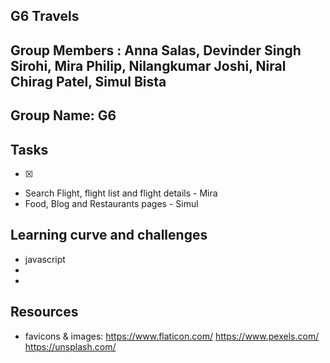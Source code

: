 ## G6 Travels

## Group Members : Anna Salas, Devinder Singh Sirohi, Mira Philip, Nilangkumar Joshi, Niral Chirag Patel, Simul Bista

## Group Name: G6

## Tasks

- [x] 
- Search Flight, flight list and flight details - Mira
- Food, Blog and Restaurants pages - Simul

## Learning curve and challenges
- javascript
- 
- 

## Resources

- favicons & images: 
https://www.flaticon.com/
https://www.pexels.com/
https://unsplash.com/